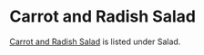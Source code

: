 # Carrot and Radish Salad

[Carrot and Radish Salad](../salad/carrotRadish.md) is listed under Salad.
